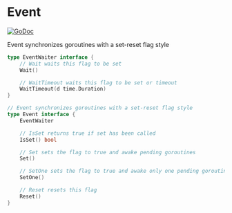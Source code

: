 # Event

[![GoDoc](https://godoc.org/github.com/GustavoKatel/asyncutils/event?status.svg)](https://godoc.org/github.com/GustavoKatel/asyncutils/event)

Event synchronizes goroutines with a set-reset flag style

```go
type EventWaiter interface {
	// Wait waits this flag to be set
	Wait()

	// WaitTimeout waits this flag to be set or timeout
	WaitTimeout(d time.Duration)
}

// Event synchronizes goroutines with a set-reset flag style
type Event interface {
	EventWaiter

	// IsSet returns true if set has been called
	IsSet() bool

	// Set sets the flag to true and awake pending goroutines
	Set()

	// SetOne sets the flag to true and awake only one pending goroutines
	SetOne()

	// Reset resets this flag
	Reset()
}
```

